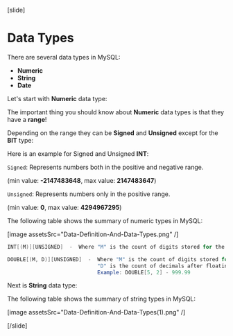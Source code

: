 [slide]

# Data Types

There are several data types in MySQL:

- **Numeric**
- **String**
- **Date**

Let's start with **Numeric** data type:

The important thing you should know about **Numeric** data types is that they have a **range**!

Depending on the range they can be **Signed** and **Unsigned** except for the **BIT** type:

Here is an example for Signed and Unsigned **INT**:

`Signed`: Represents numbers both in the positive and negative range.

(min value: **-2147483648**, max value: **2147483647**)

`Unsigned`: Represents numbers only in the positive range.

(min value: **0**, max value: **4294967295**)

The following table shows the summary of numeric types in MySQL:

[image assetsSrc="Data-Definition-And-Data-Types.png" /]

```Java
INT[(M)][UNSIGNED]  -  Where "M" is the count of digits stored for the value
```

```Java
DOUBLE[(M, D)][UNSIGNED]  -  Where "M" is the count of digits stored for the value.
                             "D" is the count of decimals after floating point.
                             Example: DOUBLE[5, 2] - 999.99
```

Next is **String** data type:

The following table shows the summary of string types in MySQL:

[image assetsSrc="Data-Definition-And-Data-Types(1).png" /]

[/slide]
